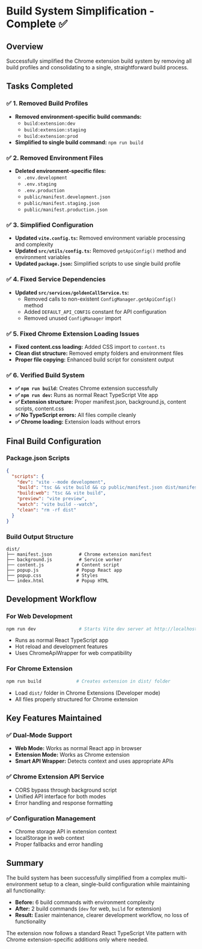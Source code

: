 # Build System Simplification - Complete ✅

## Overview
Successfully simplified the Chrome extension build system by removing all build profiles and consolidating to a single, straightforward build process.

## Tasks Completed

### ✅ 1. Removed Build Profiles
- **Removed environment-specific build commands:**
  - `build:extension:dev`
  - `build:extension:staging` 
  - `build:extension:prod`
- **Simplified to single build command:** `npm run build`

### ✅ 2. Removed Environment Files
- **Deleted environment-specific files:**
  - `.env.development`
  - `.env.staging`
  - `.env.production`
  - `public/manifest.development.json`
  - `public/manifest.staging.json`
  - `public/manifest.production.json`

### ✅ 3. Simplified Configuration
- **Updated `vite.config.ts`:** Removed environment variable processing and complexity
- **Updated `src/utils/config.ts`:** Removed `getApiConfig()` method and environment variables
- **Updated `package.json`:** Simplified scripts to use single build profile

### ✅ 4. Fixed Service Dependencies
- **Updated `src/services/goldenCallService.ts`:**
  - Removed calls to non-existent `ConfigManager.getApiConfig()` method
  - Added `DEFAULT_API_CONFIG` constant for API configuration
  - Removed unused `ConfigManager` import

### ✅ 5. Fixed Chrome Extension Loading Issues
- **Fixed content.css loading:** Added CSS import to `content.ts`
- **Clean dist structure:** Removed empty folders and environment files
- **Proper file copying:** Enhanced build script for consistent output

### ✅ 6. Verified Build System
- **✅ `npm run build`:** Creates Chrome extension successfully
- **✅ `npm run dev`:** Runs as normal React TypeScript Vite app
- **✅ Extension structure:** Proper manifest.json, background.js, content scripts, content.css
- **✅ No TypeScript errors:** All files compile cleanly
- **✅ Chrome loading:** Extension loads without errors

## Final Build Configuration

### Package.json Scripts
```json
{
  "scripts": {
    "dev": "vite --mode development",
    "build": "tsc && vite build && cp public/manifest.json dist/manifest.json && cp public/background.js dist/ && if [ -f dist/src/popup/index.html ]; then mv dist/src/popup/index.html dist/index.html; fi",
    "build:web": "tsc && vite build",
    "preview": "vite preview",
    "watch": "vite build --watch",
    "clean": "rm -rf dist"
  }
}
```

### Build Output Structure
```
dist/
├── manifest.json          # Chrome extension manifest
├── background.js          # Service worker
├── content.js            # Content script
├── popup.js              # Popup React app
├── popup.css             # Styles
└── index.html            # Popup HTML
```

## Development Workflow

### For Web Development
```bash
npm run dev                # Starts Vite dev server at http://localhost:5173
```
- Runs as normal React TypeScript app
- Hot reload and development features
- Uses ChromeApiWrapper for web compatibility

### For Chrome Extension
```bash
npm run build             # Creates extension in dist/ folder
```
- Load `dist/` folder in Chrome Extensions (Developer mode)
- All files properly structured for Chrome extension

## Key Features Maintained

### ✅ Dual-Mode Support
- **Web Mode:** Works as normal React app in browser
- **Extension Mode:** Works as Chrome extension
- **Smart API Wrapper:** Detects context and uses appropriate APIs

### ✅ Chrome Extension API Service
- CORS bypass through background script
- Unified API interface for both modes
- Error handling and response formatting

### ✅ Configuration Management
- Chrome storage API in extension context
- localStorage in web context
- Proper fallbacks and error handling

## Summary
The build system has been successfully simplified from a complex multi-environment setup to a clean, single-build configuration while maintaining all functionality:

- **Before:** 6 build commands with environment complexity
- **After:** 2 build commands (`dev` for web, `build` for extension)
- **Result:** Easier maintenance, clearer development workflow, no loss of functionality

The extension now follows a standard React TypeScript Vite pattern with Chrome extension-specific additions only where needed.
